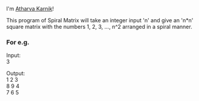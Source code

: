 I'm [Atharva Karnik](https://github.com/atharvakarnik)!

This program of Spiral Matrix will take an integer input 'n' and give an 'n*n' square matrix with the numbers 1, 2, 3, ..., n^2 arranged in a spiral manner.

### For e.g.

Input: <br>
3 <br>

Output: <br>
1 2 3<br>
8 9 4<br>
7 6 5<br>
